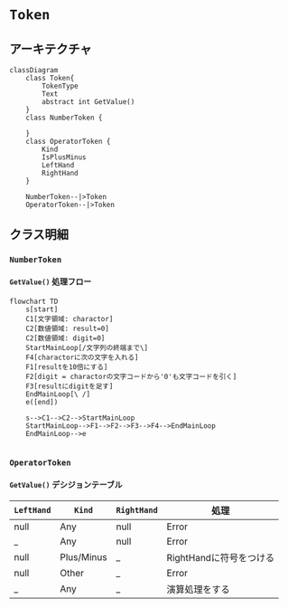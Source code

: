 # `Token`

## アーキテクチャ

```mermaid
classDiagram
    class Token{
        TokenType
        Text
        abstract int GetValue()
    }
    class NumberToken {

    }
    class OperatorToken {
        Kind
        IsPlusMinus
        LeftHand
        RightHand
    }

    NumberToken--|>Token
    OperatorToken--|>Token
```

## クラス明細

### `NumberToken`

#### `GetValue()` 処理フロー
```mermaid
flowchart TD
    s[start]
    C1[文字領域: charactor]
    C2[数値領域: result=0]
    C2[数値領域: digit=0]
    StartMainLoop[/文字列の終端まで\]
    F4[charactorに次の文字を入れる]
    F1[resultを10倍にする]
    F2[digit = charactorの文字コードから'0'も文字コードを引く]
    F3[resultにdigitを足す]
    EndMainLoop[\ /]
    e([end])

    s-->C1-->C2-->StartMainLoop
    StartMainLoop-->F1-->F2-->F3-->F4-->EndMainLoop
    EndMainLoop-->e
    
```

### `OperatorToken`

#### `GetValue()` デシジョンテーブル

| `LeftHand` | `Kind`     | `RightHand` | 処理                    |
| ---------- | ---------- | ----------- | ----------------------- |
| null       | Any        | null        | Error                   |
| _          | Any        | null        | Error                   |
| null       | Plus/Minus | _           | RightHandに符号をつける |
| null       | Other      | _           | Error                   |
| _          | Any        | _           | 演算処理をする          |

